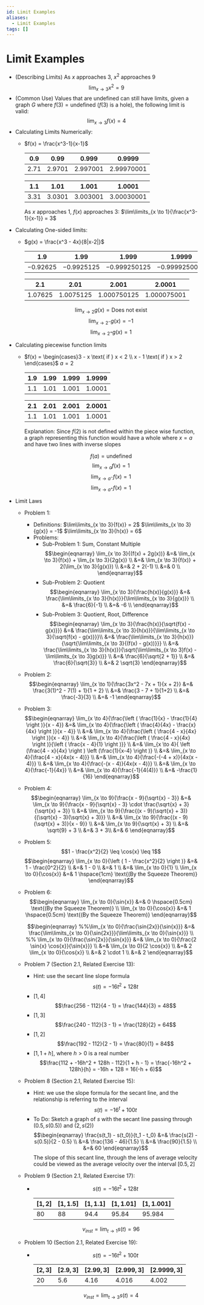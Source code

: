 ```yaml
---
id: Limit Examples
aliases:
  - Limit Examples
tags: []
---
```

# Limit Examples
- (Describing Limits) As $x$ approaches $3$, $x^2$ approaches $9$
$$\lim_{x \to 3}{x^2 = 9}$$
- (Common Use) Values that are undefined can still have limits, given a graph $G$ where $f(3) = \text{undefined}$ ($f(3)$ is a hole), the following limit is valid:
$$\lim_{x \to 3}{f(x) = 4}$$
- Calculating Limits Numerically:
    - $f(x) = \frac{x^3-1}{x-1}$
        
      |0.9 |0.99  |0.999   |0.9999    |
      |----|------|--------|----------|
      |2.71|2.9701|2.997001|2.99970001|
      
      |1.1 |1.01  |1.001   |1.0001    |
      |----|------|--------|----------|
      |3.31|3.0301|3.003001|3.00030001|
        
      As $x$ approaches $1$, $f(x)$ approaches $3$: $\lim\limits_{x \to 1}{\frac{x^3-1}{x-1}} = 3$
- Calculating One-sided limits:
    - $g(x) = \frac{x^3 - 4x}{8|x-2|}$

      |1.9     |1.99      |1.999       |1.9999       |
      |--------|----------|------------|-------------|
      |−0.92625|−0.9925125|−0.999250125|−0.9999250013|

      |2.1    |2.01     |2.001      |2.0001     |
      |-------|---------|-----------|-----------|
      |1.07625|1.0075125|1.000750125|1.000075001|

      $$\lim_{x \to 2}{g(x)} = \text{Does not exist}$$
      $$\lim_{x \to 2^-}{g(x)} = -1$$
      $$\lim_{x \to 2^+}{g(x)} = 1$$
- Calculating piecewise function limits
    - $f(x) = \begin{cases}3 - x \text{ if } x < 2 \\ x - 1 \text{ if } x > 2 \end{cases}$
      $a = 2$

      |1.9|1.99|1.999|1.9999|
      |---|----|-----|------|
      |1.1|1.01|1.001|1.0001|

      |2.1|2.01|2.001|2.0001|
      |---|----|-----|------|
      |1.1|1.01|1.001|1.0001|

      Explanation: Since $f(2)$ is not defined within the piece wise function, a graph representing this function would have a whole where $x = a$ and have two lines with inverse slopes
          
      $$f(a) = \text{undefined}$$
      $$\lim_{x \to a}{f(x)} = 1$$
      $$\lim_{x \to a^-}{f(x)} = 1$$
      $$\lim_{x \to a^+}{f(x)} = 1$$
- Limit Laws
    - Problem 1:
        - Definitions:
          $\lim\limits_{x \to 3}{f(x)} = 2$
          $\lim\limits_{x \to 3}{g(x)} = -1$
          $\lim\limits_{x \to 3}{h(x)} = 6$
        - Problems:
            - Sub-Problem 1: Sum, Constant Multiple
              $$\begin{eqnarray}
              \lim_{x \to 3}{(f(x) + 2g(x))} &=& \lim_{x \to 3}{f(x)} + \lim_{x \to 3}{2g(x)} \\
              &=& \lim_{x \to 3}{f(x)} + 2(\lim_{x \to 3}{g(x)}) \\
              &=& 2 + 2(-1) \\
              &=& 0 \\
              \end{eqnarray}$$
            - Sub-Problem 2: Quotient
              $$\begin{eqnarray}
              \lim_{x \to 3}{\frac{h(x)}{g(x)}} &=& \frac{\lim\limits_{x \to 3}{h(x)}}{\lim\limits_{x \to 3}{g(x)}} \\
              &=& \frac{6}{-1} \\
              &=& -6 \\
              \end{eqnarray}$$
            - Sub-Problem 3: Quotient, Root, Difference
              $$\begin{eqnarray}
              \lim_{x \to 3}{\frac{h(x)}{\sqrt{f(x) - g(x)}}} &=& \frac{\lim\limits_{x \to 3}{h(x)}}{\lim\limits_{x \to 3}{\sqrt{f(x) - g(x)}}}\\
              &=& \frac{\lim\limits_{x \to 3}{h(x)}}{\sqrt{\lim\limits_{x \to 3}{(f(x) - g(x))}}} \\
              &=& \frac{\lim\limits_{x \to 3}{h(x)}}{\sqrt{\lim\limits_{x \to 3}f(x) - \lim\limits_{x \to 3}g(x)}} \\
              &=& \frac{6}{\sqrt{2 + 1}} \\
              &=& \frac{6}{\sqrt{3}} \\
              &=& 2 \sqrt{3}
              \end{eqnarray}$$
    - Problem 2:
        $$\begin{eqnarray}
            \lim_{x \to 1}{\frac{3x^2 - 7x + 1}{x + 2}} &=& \frac{3(1)^2 - 7(1) + 1}{1 + 2} \\
            &=& \frac{3 - 7 + 1}{1+2} \\
            &=& \frac{-3}{3} \\
            &=& -1
        \end{eqnarray}$$
    - Problem 3:
        $$\begin{eqnarray}
            \lim_{x \to 4}{\frac{\left ( \frac{1}{x} - \frac{1}{4} \right )}{x - 4}} &=& \lim_{x \to 4}{\frac{\left ( \frac{4}{4x} - \frac{x}{4x} \right )}{x - 4}} \\
            &=& \lim_{x \to 4}{\frac{\left ( \frac{4 - x}{4x} \right )}{x - 4}} \\
            &=& \lim_{x \to 4}{\frac{\left ( \frac{4 - x}{4x} \right )}{\left ( \frac{x - 4}{1} \right )}} \\
            &=& \lim_{x \to 4}{ \left (\frac{4 - x}{4x} \right ) \left (\frac{1}{x-4} \right )} \\
            &=& \lim_{x \to 4}{\frac{4 - x}{4x(x - 4)}} \\
            &=& \lim_{x \to 4}{\frac{-(-4 + x)}{4x(x - 4)}} \\
            &=& \lim_{x \to 4}{\frac{-(x - 4)}{4x(x - 4)}} \\
            &=& \lim_{x \to 4}{\frac{-1}{4x}} \\
            &=& \lim_{x \to 4}{\frac{-1}{4(4)}} \\
            &=& -\frac{1}{16}
        \end{eqnarray}$$
    - Problem 4:
        $$\begin{eqnarray}
            \lim_{x \to 9}{\frac{x - 9}{\sqrt{x} - 3}} &=& \lim_{x \to 9}{\frac{x - 9}{\sqrt{x} - 3} \cdot \frac{\sqrt{x} + 3}{\sqrt{x} + 3}} \\
            &=& \lim_{x \to 9}{\frac{(x - 9)(\sqrt{x} + 3)}{(\sqrt{x} - 3)(\sqrt{x} + 3)}} \\
            &=& \lim_{x \to 9}{\frac{(x - 9)(\sqrt{x} + 3)}{x - 9}} \\
            &=& \lim_{x \to 9}{\sqrt{x} + 3} \\
            &=& \sqrt{9} + 3 \\
            &=& 3 + 3\\
            &=& 6
        \end{eqnarray}$$
    - Problem 5:
        $$1 - \frac{x^2}{2} \leq \cos{x} \leq 1$$
        $$\begin{eqnarray}
            \lim_{x \to 0}{\left ( 1 - \frac{x^2}{2} \right )} &=& 1 - \frac{0^2}{2} \\
            &=& 1 - 0 \\
            &=& 1 \\
            &=& \lim_{x \to 0}{1} \\
            \lim_{x \to 0}{\cos{x}} &=& 1 \hspace{1cm} \text{(By the Squeeze Theorem)}
        \end{eqnarray}$$
    - Problem 6:
        $$\begin{eqnarray}
            \lim_{x \to 0}{\sin{x}} &=& 0 \hspace{0.5cm} \text{(By the Squeeze Theorem)} \\
            \lim_{x \to 0}{\cos{x}} &=& 1 \hspace{0.5cm} \text{(By the Squeeze Theorem)}
        \end{eqnarray}$$

        $$\begin{eqnarray}
            %%\lim_{x \to 0}{\frac{\sin{2x}}{\sin{x}}} &=& \frac{\lim\limits_{x \to 0}{\sin{2x}}}{\lim\limits_{x \to 0}{\sin{x}}} \\ %%
            \lim_{x \to 0}{\frac{\sin{2x}}{\sin{x}}} &=& \lim_{x \to 0}{\frac{2 \sin{x} \cos{x}}{\sin{x}}} \\
            &=& \lim_{x \to 0}{2 \cos{x}} \\
            &=& 2 \lim_{x \to 0}{\cos{x}} \\
            &=& 2 \cdot 1 \\
            &=& 2
        \end{eqnarray}$$
    - Problem 7 (Section 2.1, Related Exercise 13):
	    - Hint: use the secant line slope formula
		    $$s(t) = -16t^2 + 128t$$
		- $[1, 4]$
			$$\frac{256 - 112}{4 - 1} = \frac{144}{3} = 48$$
		- $[1, 3]$
			$$\frac{240 - 112}{3 - 1} = \frac{128}{2} = 64$$
		- $[1, 2]$
			$$\frac{192 - 112}{2 - 1} = \frac{80}{1} = 84$$
		- $[1, 1 + h]$, where $h > 0$ is a real number
			$$\frac{112 + -16h^2 + 128h - 112}{1 + h - 1} = \frac{-16h^2 + 128h}{h} = -16h + 128 = 16(-h + 6)$$
	- Problem 8 (Section 2.1, Related Exercise 15):
		- Hint: we use the slope formula for the secant line, and the relationship is referring to the interval
		$$s(t) = -16^t + 100t$$
		- To Do: Sketch a graph of $s$ with the secant line passing through $(0.5, s(0.5))$ and $(2, s(2))$
			$$\begin{eqnarray}
			\frac{s(t_1) - s(t_0)}{t_1 - t_0} &=& \frac{s(2) - s(0.5)}{2 - 0.5} \\
			&=& \frac{136 - 46}{1.5} \\
			&=& \frac{90}{1.5} \\
			&=& 60
			\end{eqnarray}$$
			The slope of this secant line, through the lens of average velocity could be viewed as the average velocity over the interval $[0.5, 2]$
	- Problem 9 (Section 2.1, Related Exercise 17):
		- $$s(t) = -16t^2 + 128t$$

		  |$[1,2]$|$[1,1.5]$|$[1,1.1]$|$[1,1.01]$|$[1,1.001]$|
		  |-------|---------|---------|----------|-----------|
		  |$80$   |$88$     |$94.4$   |$95.84$   |$95.984$   |

         $$v_{inst} = \lim_{t \to 1}{s(t)} = 96$$
	- Problem 10 (Section 2.1, Related Exercise 19):
		- $$s(t) = -16t^2 + 100t$$

		  |$[2,3]$|$[2.9,3]$|$[2.99,3]$|$[2.999,3]$|$[2.9999,3]$|
		  |-------|---------|----------|-----------|------------|
		  |$20$   |$5.6$    |$4.16$    |$4.016$    |$4.002$    |

         $$v_{inst} = \lim_{t \to 3}{s(t)} = 4$$
